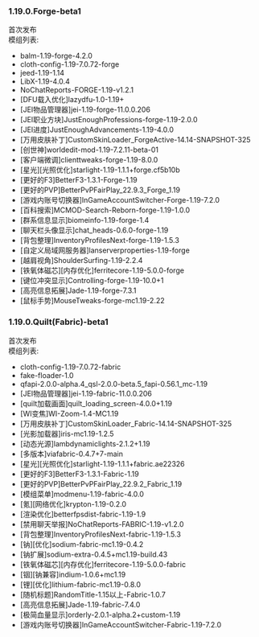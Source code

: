 ### 1.19.0.Forge-beta1
首次发布  
模组列表:
- balm-1.19-forge-4.2.0
- cloth-config-1.19-7.0.72-forge
- jeed-1.19-1.14
- LibX-1.19-4.0.4
- NoChatReports-FORGE-1.19-v1.2.1
- [DFU载入优化]lazydfu-1.0-1.19+
- [JEI物品管理器]jei-1.19-forge-11.0.0.206
- [JEI职业方块]JustEnoughProfessions-forge-1.19-2.0.0
- [JEI进度]JustEnoughAdvancements-1.19-4.0.0
- [万用皮肤补丁]CustomSkinLoader_ForgeActive-14.14-SNAPSHOT-325
- [创世神]worldedit-mod-1.19-7.2.11-beta-01
- [客户端微调]clienttweaks-forge-1.19-8.0.0
- [星光][光照优化]starlight-1.19-1.1.1+forge.cf5b10b
- [更好的F3]BetterF3-1.3.1-Forge-1.19
- [更好的PVP]BetterPvPFairPlay_22.9.3_Forge_1.19
- [游戏内账号切换器]InGameAccountSwitcher-Forge-1.19-7.2.0
- [百科搜索]MCMOD-Search-Reborn-forge-1.19-1.0.0
- [群系信息显示]biomeinfo-1.19-forge-1.4
- [聊天栏头像显示]chat_heads-0.6.0-forge-1.19
- [背包整理]InventoryProfilesNext-forge-1.19-1.5.3
- [自定义局域网服务器]lanserverproperties-1.19-forge
- [越肩视角]ShoulderSurfing-1.19-2.2.4
- [铁氧体磁芯][内存优化]ferritecore-1.19-5.0.0-forge
- [键位冲突显示]Controlling-forge-1.19-10.0+1
- [高亮信息拓展]Jade-1.19-forge-7.3.1
- [鼠标手势]MouseTweaks-forge-mc1.19-2.22



### 1.19.0.Quilt(Fabric)-beta1  
首次发布  
模组列表:
- cloth-config-1.19-7.0.72-fabric
- fake-floader-1.0
- qfapi-2.0.0-alpha.4_qsl-2.0.0-beta.5_fapi-0.56.1_mc-1.19
- [JEI物品管理器]jei-1.19-fabric-11.0.0.206
- [quilt加载画面]quilt_loading_screen-4.0.0+1.19
- [WI变焦]WI-Zoom-1.4-MC1.19
- [万用皮肤补丁]CustomSkinLoader_Fabric-14.14-SNAPSHOT-325
- [光影加载器]iris-mc1.19-1.2.5
- [动态光源]lambdynamiclights-2.1.2+1.19
- [多版本]viafabric-0.4.7+7-main
- [星光][光照优化]starlight-1.19-1.1.1+fabric.ae22326
- [更好的F3]BetterF3-1.3.1-Fabric-1.19
- [更好的PVP]BetterPvPFairPlay_22.9.2_Fabric_1.19
- [模组菜单]modmenu-1.19-fabric-4.0.0
- [氪][网络优化]krypton-1.19-0.2.0
- [渲染优化]betterfpsdist-fabric-1.19-1.9
- [禁用聊天举报]NoChatReports-FABRIC-1.19-v1.2.0
- [背包整理]InventoryProfilesNext-fabric-1.19-1.5.3
- [钠][优化]sodium-fabric-mc1.19-0.4.2
- [钠扩展]sodium-extra-0.4.5+mc1.19-build.43
- [铁氧体磁芯][内存优化]ferritecore-1.19-5.0.0-fabric
- [铟][钠兼容]indium-1.0.6+mc1.19
- [锂][优化]lithium-fabric-mc1.19-0.8.0
- [随机标题]RandomTitle-1.15以上-Fabric-1.0.7
- [高亮信息拓展]Jade-1.19-fabric-7.4.0
- [极简血量显示]orderly-2.0.1-alpha.2+custom-1.19
- [游戏内账号切换器]InGameAccountSwitcher-Fabric-1.19-7.2.0